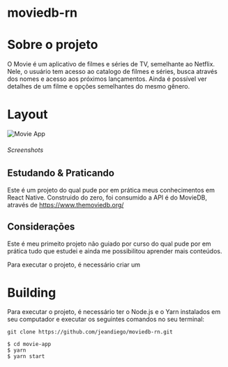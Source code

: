 # moviedb-rn

# Sobre o projeto
O Movie é um aplicativo de filmes e séries de TV, semelhante ao Netflix. Nele, o usuário tem acesso ao catalogo de filmes e séries, busca através dos nomes e acesso aos próximos lançamentos. Ainda é possível ver detalhes de um filme e opções semelhantes do mesmo gênero.

# Layout
![Movie App](https://github.com/jeandiego/screenshots/blob/main/Movie-App/movie-logo.png?raw=true)

###### Screenshots




## Estudando & Praticando 
Este é um projeto do qual pude por em prática meus conhecimentos em React Native. Construido do zero, foi consumido a API é do MovieDB, através de https://www.themoviedb.org/

## Consideraçōes
Este é meu primeito projeto não guiado por curso do qual pude por em prática tudo que estudei e ainda me possibilitou aprender mais conteúdos.



Para executar o projeto, é necessário criar um 


# Building
Para executar o projeto, é necessário ter o Node.js e o Yarn instalados em seu computador e executar os seguintes comandos no seu terminal:

```
git clone https://github.com/jeandiego/moviedb-rn.git

$ cd movie-app
$ yarn
$ yarn start
```
